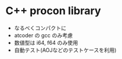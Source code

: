 # C++ procon library

* なるべくコンパクトに
* atcoder の gcc のみ考慮
* 数値型は i64, f64 のみ使用
* 自動テスト(AOJなどのテストケースを利用)


